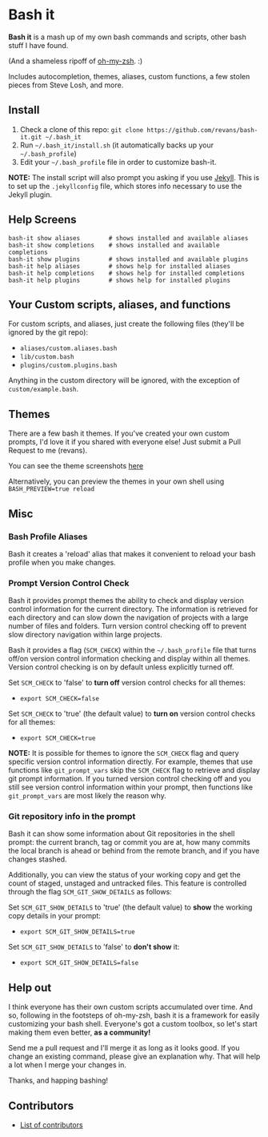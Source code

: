 # Bash it

**Bash it** is a mash up of my own bash commands and scripts, other bash stuff I have found.

(And a shameless ripoff of [oh-my-zsh](https://github.com/robbyrussell/oh-my-zsh). :)

Includes autocompletion, themes, aliases, custom functions, a few stolen pieces from Steve Losh, and more.

## Install

1. Check a clone of this repo: `git clone https://github.com/revans/bash-it.git ~/.bash_it`
2. Run `~/.bash_it/install.sh` (it automatically backs up your `~/.bash_profile`)
3. Edit your `~/.bash_profile` file in order to customize bash-it.

**NOTE:**
The install script will also prompt you asking if you use [Jekyll](https://github.com/mojombo/jekyll).
This is to set up the `.jekyllconfig` file, which stores info necessary to use the Jekyll plugin.


## Help Screens

```
bash-it show aliases        # shows installed and available aliases
bash-it show completions    # shows installed and available completions
bash-it show plugins        # shows installed and available plugins
bash-it help aliases        # shows help for installed aliases
bash-it help completions    # shows help for installed completions
bash-it help plugins        # shows help for installed plugins
```

## Your Custom scripts, aliases, and functions

For custom scripts, and aliases, just create the following files (they'll be ignored by the git repo):

* `aliases/custom.aliases.bash`
* `lib/custom.bash`
* `plugins/custom.plugins.bash`

Anything in the custom directory will be ignored, with the exception of `custom/example.bash`.

## Themes

There are a few bash it themes.  If you've created your own custom prompts, I'd love it if you shared with everyone else!  Just submit a Pull Request to me (revans).

You can see the theme screenshots  [here](https://github.com/revans/bash-it/wiki/Themes)

Alternatively, you can preview the themes in your own shell using `BASH_PREVIEW=true reload`

## Misc

### Bash Profile Aliases
Bash it creates a 'reload' alias that makes it convenient to reload
your bash profile when you make changes.

### Prompt Version Control Check
Bash it provides prompt themes the ability to check and display version control information for the current directory. The information is retrieved for each directory and can slow down the navigation of projects with a large number of files and folders. Turn version control checking off to prevent slow directory navigation within large projects. 

Bash it provides a flag (`SCM_CHECK`) within the `~/.bash_profile` file that turns off/on version control information checking and display within all themes. Version control checking is on by default unless explicitly turned off. 

Set `SCM_CHECK` to 'false' to **turn off** version control checks for all themes: 

* `export SCM_CHECK=false`

Set `SCM_CHECK` to 'true' (the default value) to **turn on** version control checks for all themes: 

* `export SCM_CHECK=true`

**NOTE:**
It is possible for themes to ignore the `SCM_CHECK` flag and query specific version control information directly. For example, themes that use functions like `git_prompt_vars` skip the `SCM_CHECK` flag to retrieve and display git prompt information. If you turned version control checking off and you still see version control information  within your prompt, then functions like `git_prompt_vars` are most likely the reason why. 

### Git repository info in the prompt
Bash it can show some information about Git repositories in the shell prompt: the current branch, tag or commit you are at, how many commits the local branch is ahead or behind from the remote branch, and if you have changes stashed.

Additionally, you can view the status of your working copy and get the count of staged, unstaged and untracked files. This feature is controlled through the flag `SCM_GIT_SHOW_DETAILS` as follows:

Set `SCM_GIT_SHOW_DETAILS` to 'true' (the default value) to **show** the working copy details in your prompt:

* `export SCM_GIT_SHOW_DETAILS=true`

Set `SCM_GIT_SHOW_DETAILS` to 'false' to **don't show** it:

* `export SCM_GIT_SHOW_DETAILS=false`

## Help out

I think everyone has their own custom scripts accumulated over time.  And so, following in the footsteps of oh-my-zsh, bash it is a framework for easily customizing your bash shell. Everyone's got a custom toolbox, so let's start making them even better, **as a community!**

Send me a pull request and I'll merge it as long as it looks good. If you change an existing command, please give an explanation why. That will help a lot when I merge your changes in.

Thanks, and happing bashing!


## Contributors

* [List of contributors][contribute]

[contribute]: https://github.com/revans/bash-it/contributors
